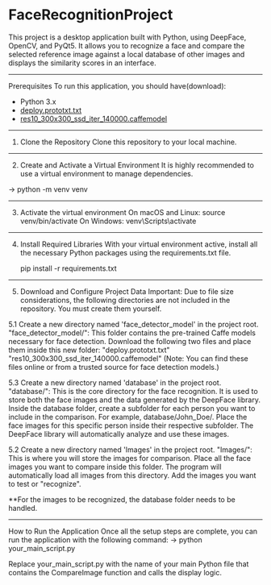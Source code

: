 # FaceRecognitionProject
This project is a desktop application built with Python, using DeepFace, OpenCV, and PyQt5. It allows you to recognize a face and compare the selected reference image against a local database of other images and displays the similarity scores in an interface.

------------------------------------------------------------------------------

Prerequisites
To run this application, you should have(download):
 + Python 3.x
 + [deploy.prototxt.txt](https://github.com/sr6033/face-detection-with-OpenCV-and-DNN/blob/master/deploy.prototxt.txt)
 + [res10_300x300_ssd_iter_140000.caffemodel](https://github.com/shiyazt/Face-Recognition-using-Opencv-/blob/master/face_detection_model/res10_300x300_ssd_iter_140000.caffemodel)

------------------------------------------------------------------------------

1. Clone the Repository
Clone this repository to your local machine.

------------------------------------------------------------------------------

2. Create and Activate a Virtual Environment
It is highly recommended to use a virtual environment to manage dependencies.

-> python -m venv venv

------------------------------------------------------------------------------

3. Activate the virtual environment
    On macOS and Linux:
        source venv/bin/activate
    On Windows:
        venv\Scripts\activate

------------------------------------------------------------------------------

4. Install Required Libraries
With your virtual environment active, install all the necessary Python packages using the requirements.txt file.

    pip install -r requirements.txt

------------------------------------------------------------------------------

5. Download and Configure Project Data
Important: Due to file size considerations, the following directories are not included in the repository. You must create them yourself.

5.1 Create a new directory named 'face_detector_model' in the project root.
"face_detector_model/": This folder contains the pre-trained Caffe models necessary for face detection.
Download the following two files and place them inside this new folder:
    "deploy.prototxt.txt"
    "res10_300x300_ssd_iter_140000.caffemodel"
(Note: You can find these files online or from a trusted source for face detection models.)

5.3 Create a new directory named 'database' in the project root. 
"database/": This is the core directory for the face recognition. It is used to store both the face images and the data generated by the DeepFace library.
Inside the database folder, create a subfolder for each person you want to include in the comparison. For example, database/John_Doe/.
Place the face images for this specific person inside their respective subfolder. The DeepFace library will automatically analyze and use these images.

5.2 Create a new directory named 'Images' in the project root.
"Images/": This is where you will store the images for comparison.
Place all the face images you want to compare inside this folder.
The program will automatically load all images from this directory.
Add the images you want to test or "recognize".

**For the images to be recognized, the database folder needs to be handled.

------------------------------------------------------------------------------

How to Run the Application
Once all the setup steps are complete, you can run the application with the following command:
-> python your_main_script.py

Replace your_main_script.py with the name of your main Python file that contains the CompareImage function and calls the display logic.

